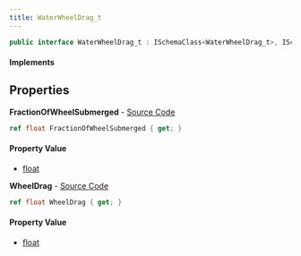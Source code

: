 ```yaml
---
title: WaterWheelDrag_t
---
```


```csharp
public interface WaterWheelDrag_t : ISchemaClass<WaterWheelDrag_t>, ISchemaField, ISchemaClass, INativeHandle
```

#### Implements

## Properties

**FractionOfWheelSubmerged** - [Source Code](https://github.com/swiftly-solution/swiftlys2/blob/main/managed/src/SwiftlyS2.Generated/Schemas/Interfaces/WaterWheelDrag_t.cs#L16)

```csharp
ref float FractionOfWheelSubmerged { get; }
```

#### Property Value

- [float](https://learn.microsoft.com/dotnet/api/system.single)

**WheelDrag** - [Source Code](https://github.com/swiftly-solution/swiftlys2/blob/main/managed/src/SwiftlyS2.Generated/Schemas/Interfaces/WaterWheelDrag_t.cs#L18)

```csharp
ref float WheelDrag { get; }
```

#### Property Value

- [float](https://learn.microsoft.com/dotnet/api/system.single)

